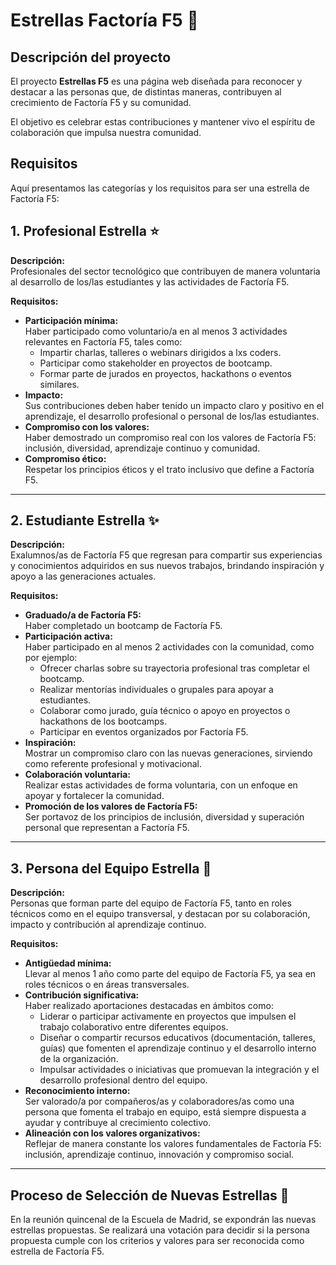 # Estrellas Factoría F5 🌟

## Descripción del proyecto

El proyecto **Estrellas F5** es una página web diseñada para reconocer y destacar a las personas que, de distintas maneras, contribuyen al crecimiento de Factoría F5 y su comunidad.

El objetivo es celebrar estas contribuciones y mantener vivo el espíritu de colaboración que impulsa nuestra comunidad.

## Requisitos

Aquí presentamos las categorías y los requisitos para ser una estrella de Factoría F5:

## 1. Profesional Estrella ⭐

**Descripción:**  
Profesionales del sector tecnológico que contribuyen de manera voluntaria al desarrollo de los/las estudiantes y las actividades de Factoría F5.

**Requisitos:**

- **Participación mínima:**  
  Haber participado como voluntario/a en al menos 3 actividades relevantes en Factoría F5, tales como:
  - Impartir charlas, talleres o webinars dirigidos a lxs coders.
  - Participar como stakeholder en proyectos de bootcamp.
  - Formar parte de jurados en proyectos, hackathons o eventos similares.
- **Impacto:**  
  Sus contribuciones deben haber tenido un impacto claro y positivo en el aprendizaje, el desarrollo profesional o personal de los/las estudiantes.
- **Compromiso con los valores:**  
  Haber demostrado un compromiso real con los valores de Factoría F5: inclusión, diversidad, aprendizaje continuo y comunidad.
- **Compromiso ético:**  
  Respetar los principios éticos y el trato inclusivo que define a Factoría F5.

---

## 2. Estudiante Estrella ✨

**Descripción:**  
Exalumnos/as de Factoría F5 que regresan para compartir sus experiencias y conocimientos adquiridos en sus nuevos trabajos, brindando inspiración y apoyo a las generaciones actuales.

**Requisitos:**

- **Graduado/a de Factoría F5:**  
  Haber completado un bootcamp de Factoría F5.
- **Participación activa:**  
  Haber participado en al menos 2 actividades con la comunidad, como por ejemplo:
  - Ofrecer charlas sobre su trayectoria profesional tras completar el bootcamp.
  - Realizar mentorías individuales o grupales para apoyar a estudiantes.
  - Colaborar como jurado, guía técnico o apoyo en proyectos o hackathons de los bootcamps.
  - Participar en eventos organizados por Factoría F5.
- **Inspiración:**  
  Mostrar un compromiso claro con las nuevas generaciones, sirviendo como referente profesional y motivacional.
- **Colaboración voluntaria:**  
  Realizar estas actividades de forma voluntaria, con un enfoque en apoyar y fortalecer la comunidad.
- **Promoción de los valores de Factoría F5:**  
  Ser portavoz de los principios de inclusión, diversidad y superación personal que representan a Factoría F5.

---

## 3. Persona del Equipo Estrella 🌟

**Descripción:**  
Personas que forman parte del equipo de Factoría F5, tanto en roles técnicos como en el equipo transversal, y destacan por su colaboración, impacto y contribución al aprendizaje continuo.

**Requisitos:**

- **Antigüedad mínima:**  
  Llevar al menos 1 año como parte del equipo de Factoría F5, ya sea en roles técnicos o en áreas transversales.
- **Contribución significativa:**  
  Haber realizado aportaciones destacadas en ámbitos como:
  - Liderar o participar activamente en proyectos que impulsen el trabajo colaborativo entre diferentes equipos.
  - Diseñar o compartir recursos educativos (documentación, talleres, guías) que fomenten el aprendizaje continuo y el desarrollo interno de la organización.
  - Impulsar actividades o iniciativas que promuevan la integración y el desarrollo profesional dentro del equipo.
- **Reconocimiento interno:**  
  Ser valorado/a por compañeros/as y colaboradores/as como una persona que fomenta el trabajo en equipo, está siempre dispuesta a ayudar y contribuye al crecimiento colectivo.
- **Alineación con los valores organizativos:**  
  Reflejar de manera constante los valores fundamentales de Factoría F5: inclusión, aprendizaje continuo, innovación y compromiso social.

---

## Proceso de Selección de Nuevas Estrellas 🌟

En la reunión quincenal de la Escuela de Madrid, se expondrán las nuevas estrellas propuestas. Se realizará una votación para decidir si la persona propuesta cumple con los criterios y valores para ser reconocida como estrella de Factoría F5.

